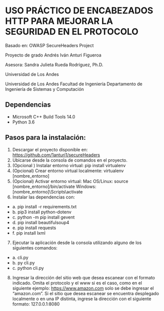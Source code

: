 # USO PRÁCTICO DE ENCABEZADOS HTTP PARA MEJORAR LA SEGURIDAD EN EL PROTOCOLO

Basado en: OWASP SecureHeaders Project  

Proyecto de grado Andrés Iván Anturi Figueroa

Asesora: Sandra Julieta Rueda Rodríguez, Ph.D.

Universidad de Los Andes

Universidad de Los Andes
Facultad de Ingeniería
Departamento de Ingeniería de Sistemas y Computación


## Dependencias 

- Microsoft C++ Build Tools 14.0
- Python 3.6

## Pasos para la instalación:
1.	Descargar el proyecto disponible en: https://github.com/1anturi1/secureHeaders
2.	Ubicarse desde la consola de comandos en el proyecto. 
3.	(Opcional ) Instalar entorno virtual: pip install virtualenv
4.	(Opcional) Crear entorno virtual localmente: virtualenv [nombre_entorno] 
5.	(Opcional) Activar entorno virtual: 
Mac OS/Linux:
source [nombre_entorno]/bin/actívate
Windows:
[nombre_entorno]\Scripts\activate
6.	Instalar las dependencias con: 
 - a.	pip install -r requirements.txt
 - b.	pip3 install python-dotenv
 - c.	python -m pip install gevent
 - d.	pip install beautifulsoup4
 - e.	pip install requests
 - f.	pip install lxml
7.	Ejecutar la aplicación desde la consola utilizando alguno de los siguientes comandos:
 - a.	cli.py
 - b.	py cli.py
 - c.	python cli.py
8.	Ingresar la dirección del sitio web que desea escanear con el formato indicado. Omita el protocolo y el www si es el caso, como en el siguiente ejemplo: https://www.amazon.com solo se debe ingresar el “amazon.com”. Si el sitio que desea escanear se encuentra desplegado localmente o en una IP distinta, ingrese la dirección con el siguiente formato: 127.0.0.1:8080
